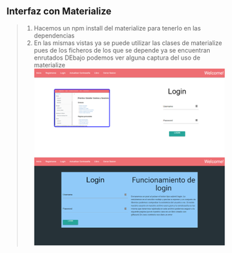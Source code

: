 ## Interfaz con Materialize
> 1) Hacemos un npm install del materialize para tenerlo en las dependencias  
> 2) En las mismas vistas ya se puede utilizar las clases de materialize pues de los ficheros de los que se depende ya se encuentran enrutados
> DEbajo podemos ver alguna captura del uso de materialize
> ![](imagenes/practica_sessiones_cookie/home.png)
> ![](imagenes/practica_sessiones_cookie/login.png)

